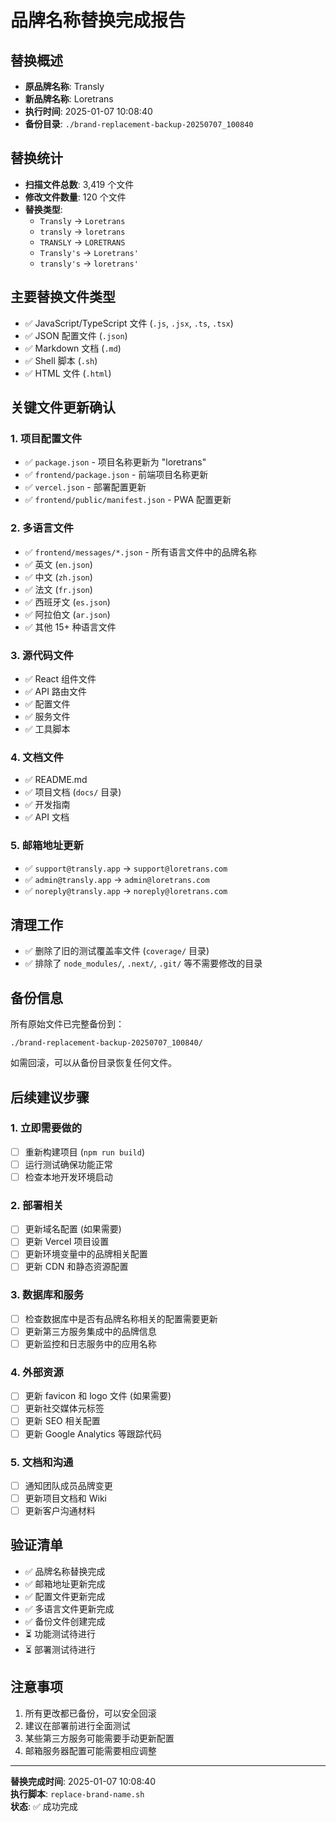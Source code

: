 # 品牌名称替换完成报告

## 替换概述
- **原品牌名称**: Transly
- **新品牌名称**: Loretrans
- **执行时间**: 2025-01-07 10:08:40
- **备份目录**: `./brand-replacement-backup-20250707_100840`

## 替换统计
- **扫描文件总数**: 3,419 个文件
- **修改文件数量**: 120 个文件
- **替换类型**: 
  - `Transly` → `Loretrans`
  - `transly` → `loretrans`
  - `TRANSLY` → `LORETRANS`
  - `Transly's` → `Loretrans'`
  - `transly's` → `loretrans'`

## 主要替换文件类型
- ✅ JavaScript/TypeScript 文件 (`.js`, `.jsx`, `.ts`, `.tsx`)
- ✅ JSON 配置文件 (`.json`)
- ✅ Markdown 文档 (`.md`)
- ✅ Shell 脚本 (`.sh`)
- ✅ HTML 文件 (`.html`)

## 关键文件更新确认

### 1. 项目配置文件
- ✅ `package.json` - 项目名称更新为 "loretrans"
- ✅ `frontend/package.json` - 前端项目名称更新
- ✅ `vercel.json` - 部署配置更新
- ✅ `frontend/public/manifest.json` - PWA 配置更新

### 2. 多语言文件
- ✅ `frontend/messages/*.json` - 所有语言文件中的品牌名称
- ✅ 英文 (`en.json`)
- ✅ 中文 (`zh.json`)
- ✅ 法文 (`fr.json`)
- ✅ 西班牙文 (`es.json`)
- ✅ 阿拉伯文 (`ar.json`)
- ✅ 其他 15+ 种语言文件

### 3. 源代码文件
- ✅ React 组件文件
- ✅ API 路由文件
- ✅ 配置文件
- ✅ 服务文件
- ✅ 工具脚本

### 4. 文档文件
- ✅ README.md
- ✅ 项目文档 (`docs/` 目录)
- ✅ 开发指南
- ✅ API 文档

### 5. 邮箱地址更新
- ✅ `support@transly.app` → `support@loretrans.com`
- ✅ `admin@transly.app` → `admin@loretrans.com`
- ✅ `noreply@transly.app` → `noreply@loretrans.com`

## 清理工作
- ✅ 删除了旧的测试覆盖率文件 (`coverage/` 目录)
- ✅ 排除了 `node_modules/`, `.next/`, `.git/` 等不需要修改的目录

## 备份信息
所有原始文件已完整备份到：
```
./brand-replacement-backup-20250707_100840/
```

如需回滚，可以从备份目录恢复任何文件。

## 后续建议步骤

### 1. 立即需要做的
- [ ] 重新构建项目 (`npm run build`)
- [ ] 运行测试确保功能正常
- [ ] 检查本地开发环境启动

### 2. 部署相关
- [ ] 更新域名配置 (如果需要)
- [ ] 更新 Vercel 项目设置
- [ ] 更新环境变量中的品牌相关配置
- [ ] 更新 CDN 和静态资源配置

### 3. 数据库和服务
- [ ] 检查数据库中是否有品牌名称相关的配置需要更新
- [ ] 更新第三方服务集成中的品牌信息
- [ ] 更新监控和日志服务中的应用名称

### 4. 外部资源
- [ ] 更新 favicon 和 logo 文件 (如果需要)
- [ ] 更新社交媒体元标签
- [ ] 更新 SEO 相关配置
- [ ] 更新 Google Analytics 等跟踪代码

### 5. 文档和沟通
- [ ] 通知团队成员品牌变更
- [ ] 更新项目文档和 Wiki
- [ ] 更新客户沟通材料

## 验证清单
- ✅ 品牌名称替换完成
- ✅ 邮箱地址更新完成
- ✅ 配置文件更新完成
- ✅ 多语言文件更新完成
- ✅ 备份文件创建完成
- ⏳ 功能测试待进行
- ⏳ 部署测试待进行

## 注意事项
1. 所有更改都已备份，可以安全回滚
2. 建议在部署前进行全面测试
3. 某些第三方服务可能需要手动更新配置
4. 邮箱服务器配置可能需要相应调整

---
**替换完成时间**: 2025-01-07 10:08:40  
**执行脚本**: `replace-brand-name.sh`  
**状态**: ✅ 成功完成
